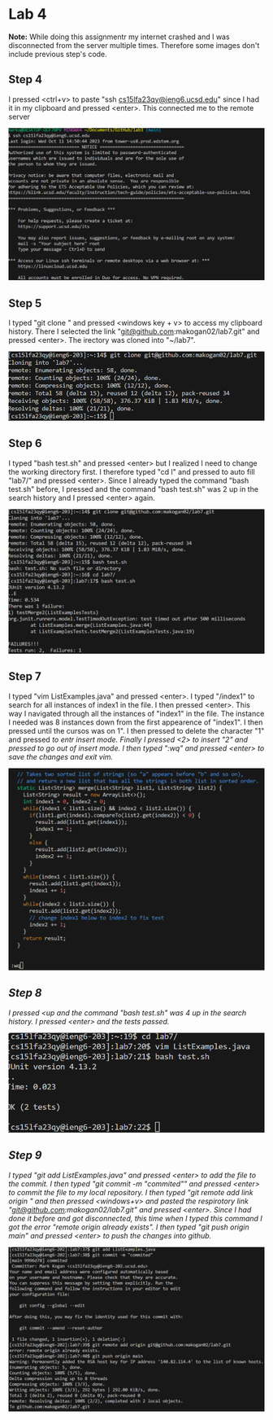 # Lab 4 #

**Note:** While doing this assignmentr my internet crashed and I was disconnected from the server multiple times. Therefore some images don't include previous step's code. 

## Step 4  ##
I pressed <ctrl+v> to paste "ssh cs15lfa23qy@ieng6.ucsd.edu" since I had it in my clipboard and pressed &lt;enter&gt;. This connected me to the remote server

![image](step4.png)

## Step 5 ##
I typed "git clone " and pressed <windows key + v> to access my clipboard history. There I selected the link "git@github.com:makogan02/lab7.git" and pressed &lt;enter&gt;. The irectory was cloned into "~/lab7".

![image](step5.png)

## Step 6 ##
I typed "bash test.sh" and pressed &lt;enter&gt; but I realized I need to change the working directory first. I therefore typed "cd l" and pressed <tab> to auto fill "lab7/" and pressed &lt;enter&gt;. Since I already typed the command "bash test.sh" before, I pressed <up><up> and the command "bash test.sh" was 2 up in the search history and I pressed &lt;enter&gt; again.

![image](step6.png)

## Step 7 ##
I typed "vim ListExamples.java" and pressed &lt;enter&gt;. I typed "/index1" to search for all instances of index1 in the file. I then pressed &lt;enter&gt;<n><n><n><n><n><n><n><n>. This way I navigated through all the instances of "index1" in the file. The instance I needed was 8 instances down from the first appearence of "index1". I then pressed <l><l><l><l><l> until the cursos was on 1".  I then pressed <x> to delete the character "1" and pressed <i> to entr insert mode. Finally I pressed <2> to insert "2" and pressed <esc> to go out of insert mode. I then typed ":wq" and pressed &lt;enter&gt; to save the changes and exit vim.

![image](step7.png)

## Step 8 ## 

I pressed <up><up><up><up and the command "bash test.sh" was 4 up in the search history. I pressed &lt;enter&gt; and the tests passed.

![image](step8.png)

## Step 9 ##

I typed "git add ListExamples.java" and pressed &lt;enter&gt; to add the file to the commit. I then typed "git commit -m "commited"" and pressed &lt;enter&gt; to commit the file to my local repository. I then typed "git remote add link origin " and then pressed <windows+v> and pasted the respirotory link "git@github.com:makogan02/lab7.git" and pressed &lt;enter&gt;. Since I had done it before and got disconnected, this time when I typed this command I got the error "remote origin already exists". I then typed "git push origin main" and pressed &lt;enter&gt; to push the changes into github. 

![image](step9.png)
																																																																																																																																																																															
